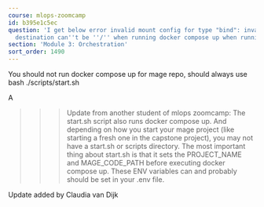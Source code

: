 ```yaml
---
course: mlops-zoomcamp
id: b395e1c5ec
question: 'I get below error invalid mount config for type "bind": invalid specification:
  destination can''t be ''/'' when running docker compose up when running mage'
section: 'Module 3: Orchestration'
sort_order: 1490
---
```


You should not run docker compose up for mage repo, should always use bash ./scripts/start.sh

A

>>> Update from another student of mlops zoomcamp: The start.sh script also runs docker compose up. And depending on how you start your mage project (like starting a fresh one in the capstone project), you may not have a start.sh or scripts directory. The most important thing about start.sh is that it sets the PROJECT_NAME and MAGE_CODE_PATH before executing docker compose up. These ENV variables can and probably should be set in your .env file.

Update added by Claudia van Dijk

